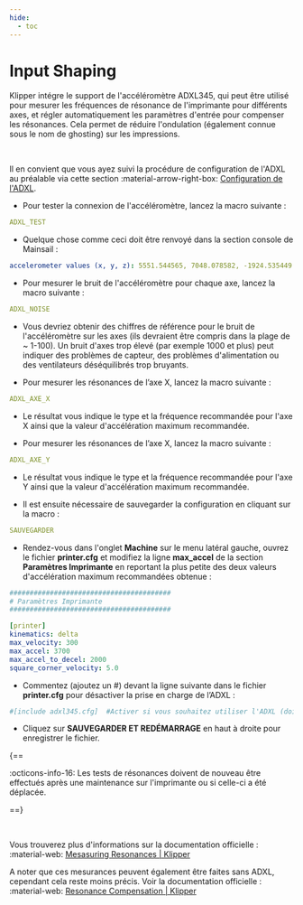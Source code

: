```yaml
---
hide:
  - toc
---
```


# Input Shaping

Klipper intégre le support de l'accéléromètre ADXL345, qui peut être utilisé pour mesurer les fréquences de résonance de l'imprimante pour différents axes, et régler automatiquement les paramètres d'entrée pour compenser les résonances. Cela permet de réduire l'ondulation (également connue sous le nom de ghosting) sur les impressions.

<br />

Il en convient que vous ayez suivi la procédure de configuration de l'ADXL au préalable via cette section :material-arrow-right-box: [Configuration de l'ADXL](../configurations/adxl.md).

- Pour tester la connexion de l'accéléromètre, lancez la macro suivante :

``` yaml
ADXL_TEST
```

- Quelque chose comme ceci doit être renvoyé dans la section console de Mainsail :

``` yaml
accelerometer values (x, y, z): 5551.544565, 7048.078582, -1924.535449
```

- Pour mesurer le bruit de l'accéléromètre pour chaque axe, lancez la macro suivante :

``` yaml
ADXL_NOISE
```

- Vous devriez obtenir des chiffres de référence pour le bruit de l'accéléromètre sur les axes (ils devraient être compris dans la plage de ~ 1-100). Un bruit d'axes trop élevé (par exemple 1000 et plus) peut indiquer des problèmes de capteur, des problèmes d'alimentation ou des ventilateurs déséquilibrés trop bruyants.


- Pour mesurer les résonances de l’axe X, lancez la macro suivante :

``` yaml
ADXL_AXE_X
```

- Le résultat vous indique le type et la fréquence recommandée pour l'axe X ainsi que la valeur d'accélération maximum recommandée.

- Pour mesurer les résonances de l’axe X, lancez la macro suivante :

``` yaml
ADXL_AXE_Y
```

- Le résultat vous indique le type et la fréquence recommandée pour l'axe Y ainsi que la valeur d'accélération maximum recommandée.

- Il est ensuite nécessaire de sauvegarder la configuration en cliquant sur la macro :

``` yaml
SAUVEGARDER
```

- Rendez-vous dans l'onglet **Machine** sur le menu latéral gauche, ouvrez le fichier **printer.cfg** et modifiez la ligne **max_accel** de la section **Paramètres Imprimante** en reportant la plus petite des deux valeurs d'accélération maximum recommandées obtenue :

``` yaml hl_lines="8" title="printer.cfg"
########################################
# Paramètres Imprimante
########################################

[printer]
kinematics: delta
max_velocity: 300
max_accel: 3700
max_accel_to_decel: 2000
square_corner_velocity: 5.0
```

- Commentez (ajoutez un #) devant la ligne suivante dans le fichier **printer.cfg** pour désactiver la prise en charge de l’ADXL :

``` yaml title="printer.cfg"
#[include adxl345.cfg]  #Activer si vous souhaitez utiliser l'ADXL (doit être désactivé après utilisation)
```

- Cliquez sur **SAUVEGARDER ET REDÉMARRAGE** en haut à droite pour enregistrer le fichier.

{==

:octicons-info-16: Les tests de résonances doivent de nouveau être effectués après une maintenance sur l'imprimante ou si celle-ci a été déplacée.
  
==}

<br />

Vous trouverez plus d'informations sur la documentation officielle : :material-web: <a href="https://www.klipper3d.org/Measuring_Resonances.html#measuring-the-resonances" target="blank">Mesasuring Resonances | Klipper</a>

A noter que ces mesurances peuvent également être faites sans ADXL, cependant cela reste moins précis. Voir la documentation officielle : :material-web: <a href="https://www.klipper3d.org/Resonance_Compensation.html" target="blank">Resonance Compensation | Klipper</a>

<br />
